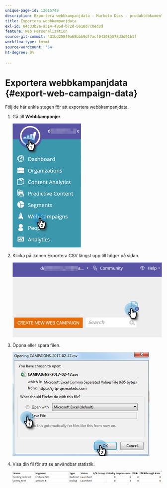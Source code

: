 ```yaml
---
unique-page-id: 12615749
description: Exportera webbkampanjdata - Marketo Docs - produktdokumentation
title: Exportera webbkampanjdata
exl-id: 04c33b2a-a314-486d-b72d-5618d7c0ed0d
feature: Web Personalization
source-git-commit: 431bd258f9a68bbb9df7acf043085578d3d91b1f
workflow-type: tm+mt
source-wordcount: '54'
ht-degree: 0%

---
```


# Exportera webbkampanjdata {#export-web-campaign-data}

Följ de här enkla stegen för att exportera webbkampanjdata.

1. Gå till **Webbkampanjer**.

   ![](assets/one-2.png)

1. Klicka på ikonen Exportera CSV längst upp till höger på sidan.

   ![](assets/two-2.png)

1. Öppna eller spara filen.

   ![](assets/three-2.png)

1. Visa din fil för att se användbar statistik.

   ![](assets/four-1.png)
